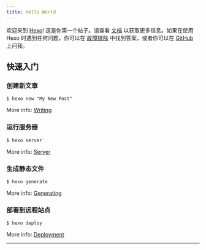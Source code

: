 ```yaml
---
title: Hello World
---
```


欢迎来到 [Hexo](https://hexo.io/)! 这是你第一个帖子。请查看 [文档](https://hexo.io/docs/) 以获取更多信息。如果在使用 Hexo 时遇到任何问题，你可以在 [故障排除](https://hexo.io/docs/troubleshooting.html) 中找到答案，或者你可以在 [GitHub](https://github.com/hexojs/hexo/issues) 上问我。

## 快速入门

### 创建新文章

```
$ hexo new "My New Post"
```

More info: [Writing](https://hexo.io/docs/writing.html)

### 运行服务器

```
$ hexo server
```

More info: [Server](https://hexo.io/docs/server.html)

### 生成静态文件

```
$ hexo generate
```

More info: [Generating](https://hexo.io/docs/generating.html)

### 部署到远程站点

```
$ hexo deploy
```

More info: [Deployment](https://hexo.io/docs/one-command-deployment.html)

---
